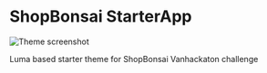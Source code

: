 # ShopBonsai StarterApp

![Theme screenshot](media/scheenshot2.png)

Luma based starter theme for ShopBonsai Vanhackaton challenge